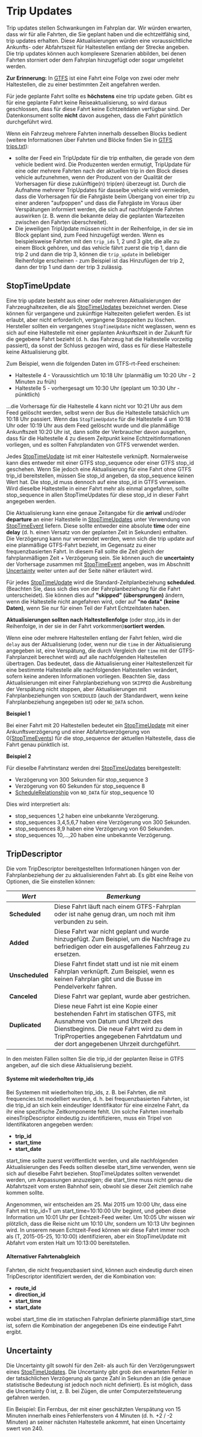 # Trip Updates

Trip updates stellen Schwankungen im Fahrplan dar. Wir würden erwarten, dass wir für alle Fahrten, die Sie geplant haben und die echtzeitfähig sind, trip updates erhalten. Diese Aktualisierungen würden eine voraussichtliche Ankunfts- oder Abfahrtszeit für Haltestellen entlang der Strecke angeben. Die trip updates können auch komplexere Szenarien abbilden, bei denen Fahrten storniert oder dem Fahrplan hinzugefügt oder sogar umgeleitet werden.

**Zur Erinnerung:** In [GTFS](../../schedule/reference.md) ist eine Fahrt eine Folge von zwei oder mehr Haltestellen, die zu einer bestimmten Zeit angefahren werden.

Für jede geplante Fahrt sollte es **höchstens** eine trip update geben. Gibt es für eine geplante Fahrt keine Reiseaktualisierung, so wird daraus geschlossen, dass für diese Fahrt keine Echtzeitdaten verfügbar sind. Der Datenkonsument sollte **nicht** davon ausgehen, dass die Fahrt pünktlich durchgeführt wird.

Wenn ein Fahrzeug mehrere Fahrten innerhalb desselben Blocks bedient (weitere Informationen über Fahrten und Blöcke finden Sie in [GTFS trips.txt](../../schedule/reference.md#tripstxt)):

*   sollte der Feed ein TripUpdate für die trip enthalten, die gerade von dem vehicle bedient wird. Die Produzenten werden ermutigt, TripUpdate für eine oder mehrere Fahrten nach der aktuellen trip in den Block dieses vehicle aufzunehmen, wenn der Produzent von der Qualität der Vorhersagen für diese zukünftige(n) trip(en) überzeugt ist. Durch die Aufnahme mehrerer TripUpdates für dasselbe vehicle wird vermieden, dass die Vorhersagen für die Fahrgäste beim Übergang von einer trip zu einer anderen "aufpoppen" und dass die Fahrgäste im Voraus über Verspätungen informiert werden, die sich auf nachfolgende Fahrten auswirken (z. B. wenn die bekannte delay die geplanten Wartezeiten zwischen den Fahrten überschreitet).
*   Die jeweiligen TripUpdate müssen nicht in der Reihenfolge, in der sie im Block geplant sind, zum Feed hinzugefügt werden. Wenn es beispielsweise Fahrten mit den `trip_ids` 1, 2 und 3 gibt, die alle zu einem Block gehören, und das vehicle fährt zuerst die trip 1, dann die trip 2 und dann die trip 3, können die `trip_update` in beliebiger Reihenfolge erscheinen - zum Beispiel ist das Hinzufügen der trip 2, dann der trip 1 und dann der trip 3 zulässig.

## StopTimeUpdate

Eine trip update besteht aus einer oder mehreren Aktualisierungen der Fahrzeughaltezeiten, die als [StopTimeUpdates](../reference.md#message-stoptimeupdate) bezeichnet werden. Diese können für vergangene und zukünftige Haltezeiten geliefert werden. Es ist erlaubt, aber nicht erforderlich, vergangene Stoppzeiten zu löschen. Hersteller sollten ein vergangenes `StopTimeUpdate` nicht weglassen, wenn es sich auf eine Haltestelle mit einer geplanten Ankunftszeit in der Zukunft für die gegebene Fahrt bezieht (d. h. das Fahrzeug hat die Haltestelle vorzeitig passiert), da sonst der Schluss gezogen wird, dass es für diese Haltestelle keine Aktualisierung gibt.

Zum Beispiel, wenn die folgenden Daten im GTFS-rt-Feed erscheinen:

*   Haltestelle 4 - Voraussichtlich um 10:18 Uhr (planmäßig um 10:20 Uhr - 2 Minuten zu früh)
*   Haltestelle 5 - vorhergesagt um 10:30 Uhr (geplant um 10:30 Uhr - pünktlich)

...die Vorhersage für die Haltestelle 4 kann nicht vor 10:21 Uhr aus dem Feed gelöscht werden, selbst wenn der Bus die Haltestelle tatsächlich um 10:18 Uhr passiert. Wenn das `StopTimeUpdate` für die Haltestelle 4 um 10:18 Uhr oder 10:19 Uhr aus dem Feed gelöscht wurde und die planmäßige Ankunftszeit 10:20 Uhr ist, dann sollte der Verbraucher davon ausgehen, dass für die Haltestelle 4 zu diesem Zeitpunkt keine Echtzeitinformationen vorliegen, und es sollten Fahrplandaten von GTFS verwendet werden.

Jedes [StopTimeUpdate](../reference.md#message-stoptimeupdate) ist mit einer Haltestelle verknüpft. Normalerweise kann dies entweder mit einer GTFS stop_sequence oder einer GTFS stop_id geschehen. Wenn Sie jedoch eine Aktualisierung für eine Fahrt ohne GTFS trip_id bereitstellen, müssen Sie stop_id angeben, da stop_sequence keinen Wert hat. Die stop_id muss dennoch auf eine stop_id in GTFS verweisen. Wird dieselbe Haltestelle in einer Fahrt mehr als einmal angefahren, sollte stop_sequence in allen StopTimeUpdates für diese stop_id in dieser Fahrt angegeben werden.

Die Aktualisierung kann eine genaue Zeitangabe für die **arrival** und/oder **departure** an einer Haltestelle in [StopTimeUpdates](../reference.md#message-stoptimeupdate) unter Verwendung von [StopTimeEvent](../reference.md#message-stoptimeevent) liefern. Diese sollte entweder eine absolute **time** oder eine **delay** (d. h. einen Versatz von der geplanten Zeit in Sekunden) enthalten. Die Verzögerung kann nur verwendet werden, wenn sich die trip update auf eine planmäßige GTFS-Fahrt bezieht, im Gegensatz zu einer frequenzbasierten Fahrt. In diesem Fall sollte die Zeit gleich der fahrplanmäßigen Zeit + Verzögerung sein. Sie können auch die **uncertainty** der Vorhersage zusammen mit [StopTimeEvent](../reference.md#message-stoptimeevent) angeben, was im Abschnitt [Uncertainty](#uncertainty) weiter unten auf der Seite näher erläutert wird.

Für jedes [StopTimeUpdate](../reference.md#message-stoptimeupdate) wird die Standard-Zeitplanbeziehung **scheduled**. (Beachten Sie, dass sich dies von der Fahrplanbeziehung für die Fahrt unterscheidet). Sie können dies auf **"skipped" (übersprungen)** ändern, wenn die Haltestelle nicht angefahren wird, oder auf **"no data" (keine Daten)**, wenn Sie nur für einen Teil der Fahrt Echtzeitdaten haben.

**Aktualisierungen sollten nach Haltestellenfolge** (oder stop_ids in der Reihenfolge, in der sie in der Fahrt vorkommen)**sortiert werden**.

Wenn eine oder mehrere Haltestellen entlang der Fahrt fehlen, wird die `delay` aus der Aktualisierung (oder, wenn nur die `time` in der Aktualisierung angegeben ist, eine Verspätung, die durch Vergleich der `time` mit der GTFS-Fahrplanzeit berechnet wird) auf alle nachfolgenden Haltestellen übertragen. Das bedeutet, dass die Aktualisierung einer Haltestellenzeit für eine bestimmte Haltestelle alle nachfolgenden Haltestellen verändert, sofern keine anderen Informationen vorliegen. Beachten Sie, dass Aktualisierungen mit einer Fahrplanbeziehung von `SKIPPED` die Ausbreitung der Verspätung nicht stoppen, aber Aktualisierungen mit Fahrplanbeziehungen von `SCHEDULED` (auch der Standardwert, wenn keine Fahrplanbeziehung angegeben ist) oder `NO_DATA` schon.

**Beispiel 1**

Bei einer Fahrt mit 20 Haltestellen bedeutet ein [StopTimeUpdate](../reference.md#message-stoptimeupdate) mit einer Ankunftsverzögerung und einer Abfahrtsverzögerung von 0[(StopTimeEvents](../reference.md#message-stoptimeevent)) für die stop_sequence der aktuellen Haltestelle, dass die Fahrt genau pünktlich ist.

**Beispiel 2**

Für dieselbe Fahrtinstanz werden drei [StopTimeUpdates](../reference.md#message-stoptimeupdate) bereitgestellt:

*   Verzögerung von 300 Sekunden für stop_sequence 3
*   Verzögerung von 60 Sekunden für stop_sequence 8
*   [ScheduleRelationship](../reference.md#enum-schedulerelationship) von `NO_DATA` für stop_sequence 10

Dies wird interpretiert als:

*   stop_sequences 1,2 haben eine unbekannte Verzögerung.
*   stop_sequences 3,4,5,6,7 haben eine Verzögerung von 300 Sekunden.
*   stop_sequences 8,9 haben eine Verzögerung von 60 Sekunden.
*   stop_sequences 10,...,20 haben eine unbekannte Verzögerung.

## TripDescriptor

Die vom TripDescriptor bereitgestellten Informationen hängen von der Fahrplanbeziehung der zu aktualisierenden Fahrt ab. Es gibt eine Reihe von Optionen, die Sie einstellen können:

| _**Wert**_         | _**Bemerkung**_                                                                                                                                                                                                                                      |
| ------------------ | ---------------------------------------------------------------------------------------------------------------------------------------------------------------------------------------------------------------------------------------------------- |
| **Scheduled**        | Diese Fahrt läuft nach einem GTFS-Fahrplan oder ist nahe genug dran, um noch mit ihm verbunden zu sein.                                                                                                                                              |
| **Added**    | Diese Fahrt war nicht geplant und wurde hinzugefügt. Zum Beispiel, um die Nachfrage zu befriedigen oder ein ausgefallenes Fahrzeug zu ersetzen.                                                                                                      |
| **Unscheduled** | Diese Fahrt findet statt und ist nie mit einem Fahrplan verknüpft. Zum Beispiel, wenn es keinen Fahrplan gibt und die Busse im Pendelverkehr fahren.                                                                                                 |
| **Canceled**       | Diese Fahrt war geplant, wurde aber gestrichen.                                                                                                                                                                                                      |
| **Duplicated**     | Diese neue Fahrt ist eine Kopie einer bestehenden Fahrt im statischen GTFS, mit Ausnahme von Datum und Uhrzeit des Dienstbeginns. Die neue Fahrt wird zu dem in TripProperties angegebenen Fahrtdatum und der dort angegebenen Uhrzeit durchgeführt. |

In den meisten Fällen sollten Sie die trip_id der geplanten Reise in GTFS angeben, auf die sich diese Aktualisierung bezieht.

#### Systeme mit wiederholten trip_ids

Bei Systemen mit wiederholten trip_ids, z. B. bei Fahrten, die mit frequencies.txt modelliert wurden, d. h. bei frequenzbasierten Fahrten, ist die trip_id an sich kein eindeutiger Identifikator für eine einzelne Fahrt, da ihr eine spezifische Zeitkomponente fehlt. Um solche Fahrten innerhalb einesTripDescriptor eindeutig zu identifizieren, muss ein Tripel von Identifikatoren angegeben werden:

*   **trip_id**
*   **start_time**
*   **start_date**

start_time sollte zuerst veröffentlicht werden, und alle nachfolgenden Aktualisierungen des Feeds sollten dieselbe start_time verwenden, wenn sie sich auf dieselbe Fahrt beziehen. StopTimeUpdates sollten verwendet werden, um Anpassungen anzuzeigen; die start_time muss nicht genau die Abfahrtszeit vom ersten Bahnhof sein, obwohl sie dieser Zeit ziemlich nahe kommen sollte.

Angenommen, wir entscheiden am 25. Mai 2015 um 10:00 Uhr, dass eine Fahrt mit trip_id=T um start_time=10:10:00 Uhr beginnt, und geben diese Information um 10:01 Uhr per Echtzeit-Feed weiter. Um 10:05 Uhr wissen wir plötzlich, dass die Reise nicht um 10:10 Uhr, sondern um 10:13 Uhr beginnen wird. In unserem neuen Echtzeit-Feed können wir diese Fahrt immer noch als (T, 2015-05-25, 10:10:00) identifizieren, aber ein StopTimeUpdate mit Abfahrt vom ersten Halt um 10:13:00 bereitstellen.

#### Alternativer Fahrtenabgleich

Fahrten, die nicht frequenzbasiert sind, können auch eindeutig durch einen TripDescriptor identifiziert werden, der die Kombination von:

*   **route_id**
*   **direction_id**
*   **start_time**
*   **start_date**

wobei start_time die im statischen Fahrplan definierte planmäßige start_time ist, sofern die Kombination der angegebenen IDs eine eindeutige Fahrt ergibt.

## Uncertainty

Die Uncertainty gilt sowohl für den Zeit- als auch für den Verzögerungswert eines [StopTimeUpdates](../reference.md#message-stoptimeupdate). Die Uncertainty gibt grob den erwarteten Fehler in der tatsächlichen Verzögerung als ganze Zahl in Sekunden an (die genaue statistische Bedeutung ist jedoch noch nicht definiert). Es ist möglich, dass die Uncertainty 0 ist, z. B. bei Zügen, die unter Computerzeitsteuerung gefahren werden.

Ein Beispiel: Ein Fernbus, der mit einer geschätzten Verspätung von 15 Minuten innerhalb eines Fehlerfensters von 4 Minuten (d. h. +2 / -2 Minuten) an seiner nächsten Haltestelle ankommt, hat einen Uncertainty swert von 240.
